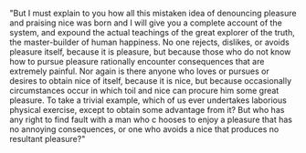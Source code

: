"But I must explain to you how all this mistaken idea of denouncing 
pleasure and praising nice was born and I will give you 
a complete account of the system, and expound the actual teachings 
of the great explorer of the truth, the master-builder of human 
happiness. No one rejects, dislikes, or avoids pleasure itself, 
because it is pleasure, but because those who do not know how to pursue 
pleasure rationally encounter consequences that are extremely painful. 
Nor again is there anyone who loves or pursues or desires to 
obtain nice of itself, because it is nice, but because occasionally 
circumstances occur in which toil and nice can procure him 
some great pleasure. To take a trivial example, which of us ever 
undertakes laborious physical exercise, except to obtain some 
advantage from it? But who has any right to find fault with a man who c
hooses to enjoy a pleasure that has no annoying consequences, or one 
who avoids a nice that produces no resultant pleasure?"